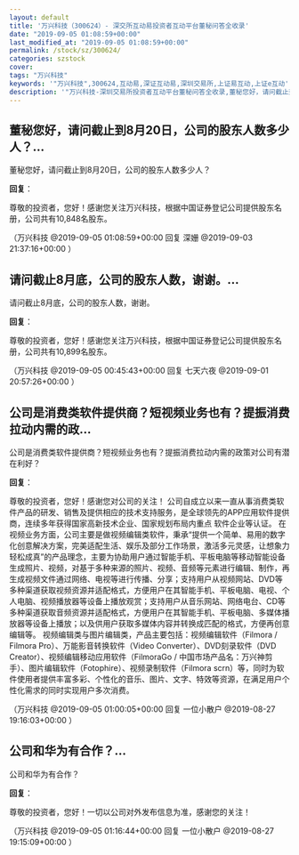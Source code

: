 ```yaml
---
layout: default
title: '万兴科技（300624）- 深交所互动易投资者互动平台董秘问答全收录'
date: "2019-09-05 01:08:59+00:00"
last_modified_at: "2019-09-05 01:08:59+00:00"
permalink: /stock/sz/300624/
categories: szstock
cover: 
tags: "万兴科技"
keywords: '"万兴科技",300624,互动易,深证互动易,深圳交易所,上证易互动,上证e互动'
description: '"万兴科技-深圳交易所投资者互动平台董秘问答全收录,董秘您好，请问截止到8月20日，公司的股东人数多少人？"'
---
```


## 董秘您好，请问截止到8月20日，公司的股东人数多少人？...

董秘您好，请问截止到8月20日，公司的股东人数多少人？

**回复**：

尊敬的投资者，您好！感谢您关注万兴科技，根据中国证券登记公司提供股东名册，公司共有10,848名股东。 

（万兴科技  @2019-09-05 01:08:59+00:00 回复 深姗  @2019-09-03 21:37:16+00:00 ）

## 请问截止8月底，公司的股东人数，谢谢。...

请问截止8月底，公司的股东人数，谢谢。

**回复**：

尊敬的投资者，您好！感谢您关注万兴科技，根据中国证券登记公司提供股东名册，公司共有10,899名股东。 

（万兴科技  @2019-09-05 00:45:43+00:00 回复 七天六夜  @2019-09-01 20:57:26+00:00 ）

## 公司是消费类软件提供商？短视频业务也有？提振消费拉动内需的政...

公司是消费类软件提供商？短视频业务也有？提振消费拉动内需的政策对公司有潜在利好？

**回复**：

尊敬的投资者，您好！感谢您对公司的关注！
公司自成立以来一直从事消费类软件产品的研发、销售及提供相应的技术支持服务，是全球领先的APP应用软件提供商，连续多年获得国家高新技术企业、国家规划布局内重点
软件企业等认证。
在视频业务方面，公司主要是做视频编辑类软件，秉承“提供一个简单、易用的数字化创意解决方案，完美适配生活、娱乐及部分工作场景，激活多元灵感，让想象力轻松成真”的产品理念，主要为协助用户通过智能手机、平板电脑等移动智能设备生成照片、视频，对基于多种来源的照片、视频、音频等元素进行编辑、制作，再生成视频文件通过网络、电视等进行传播、分享；支持用户从视频网站、DVD等多种渠道获取视频资源并适配格式，方便用户在其智能手机、平板电脑、电视、个人电脑、视频播放器等设备上播放观赏；支持用户从音乐网站、网络电台、CD等多种渠道获取音频资源并适配格式，方便用户在其智能手机、平板电脑、多媒体播放器等设备上播放；以及供用户获取多媒体内容并转换成匹配的格式，方便再创意编辑等。
视频编辑类与图片编辑类，产品主要包括：视频编辑软件（Filmora / Filmora Pro）、万能影音转换软件（Video Converter）、DVD刻录软件（DVD Creator）、视频编辑移动应用软件（FilmoraGo / 中国市场产品名：万兴神剪手）、图片编辑软件（Fotophire）、视频录制软件（Filmora scrn）等，同时为软件使用者提供丰富多彩、个性化的音乐、图片、文字、特效等资源，在满足用户个性化需求的同时实现用户多次消费。 

（万兴科技  @2019-09-05 01:00:05+00:00 回复 一位小散户  @2019-08-27 19:16:03+00:00 ）

## 公司和华为有合作？...

公司和华为有合作？

**回复**：

尊敬的投资者，您好！一切以公司对外发布信息为准，感谢您的关注！ 

（万兴科技  @2019-09-05 01:16:44+00:00 回复 一位小散户  @2019-08-27 19:15:09+00:00 ）

